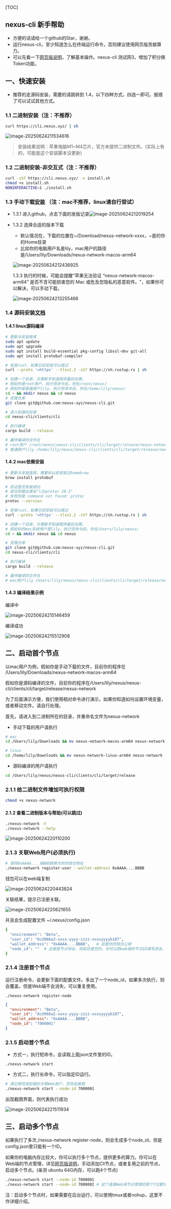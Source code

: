 [TOC]

## nexus-cli 新手帮助

- 方便的话请给一个github的Star，谢谢。
- 运行nexus-cli，至少知道怎么在终端运行命令，否则建议使用网页版贡献算力。
- 可以先看一下[网页版说明](./nexus-web.md)，了解基本操作。nexus-cli 测试网3，增加了积分换Token功能。

## 一、快速安装
- 推荐的走源码安装，需要的请跳转到 1.4，以下四种方式，四选一即可。报错了可以试试其他方式。

### 1.1 二进制安装（注：不推荐）

```bash
curl https://cli.nexus.xyz/ | sh
```

![image-20250624211534616](./image/image-20250624211534616.png)

>安装结果说明：苹果电脑M1~M4芯片，官方未提供二进制文件。(实际上有的，可能是这个安装脚本没更新)

### 1.2 二进制安装-非交互式（注：不推荐）

```bash
curl -sSf https://cli.nexus.xyz/ -o install.sh
chmod +x install.sh
NONINTERACTIVE=1 ./install.sh
```

### 1.3 手动下载[安装](https://github.com/nexus-xyz/nexus-cli) （注：mac不推荐，linux请自行尝试）

- 1.3.1 进入github，点击下面的发版记录![image-20250624212019254](./image/image-20250624212019254.png)

- 1.3.2 选择合适的版本下载

  - 默认情况在，下载的位置在~/Download/nexus-network-xxxx，~是的你的Home目录
  - 比如你的电脑用户名是lily，mac用户的路径是/Users/lily/Downloads/nexus-network-macos-arm64

  ![image-20250624212436925](./image/image-20250624212436925.png)
  
  1.3.3 执行的时候，可能会提醒"苹果无法验证 “nexus-network-macos-arm64” 是否不含可能损害您的 Mac 或危及您隐私的恶意软件。"，如果你可以解决，可以手动下载。
  
  ![image-20250624213255466](./image/image-20250624213255466.png)

### 1.4 源码安装[文档](https://docs.nexus.xyz/layer-1/testnet/cli-node)

#### 1.4.1 linux源码编译

```bash
# 更新与安装类库
sudo apt update
sudo apt upgrade
sudo apt install build-essential pkg-config libssl-dev git-all
sudo apt install protobuf-compiler

# 安装rust，如果已经安装可以跳过
curl --proto '=https' --tlsv1.2 -sSf https://sh.rustup.rs | sh

# 创建一个目录，方便新手知道程序最后在哪。
# 假如你是root用户，执行完命令后，你在/root/nexus/
# 假如你是普通用户lily，执行完命令后，你在/home/lily/nexus/
cd ~ && mkdir nexus && cd nexus
# 克隆仓库
git clone git@github.com:nexus-xyz/nexus-cli.git

# 进入到源码目录
cd nexus-cli/clients/cli

# 执行编译
cargo build --release

# 最终编译的文件在 
# root用户 /root/nexus/nexus-cli/clients/cli/target/release/nexus-network
# 普通用户lily /home/lily/nexus/nexus-cli/clients/cli/target/release/nexus-network
```

#### 1.4.2 mac依赖安装

```bash
# 更新与安装类库，需要你以前安装过homebrew
brew install protobuf

# 验证是否安装成功
# 成功则输出类似"libprotoc 29.3"
# 失败则是 command not found: protoc
protoc --version

# 安装rust，如果已经安装可以跳过
curl --proto '=https' --tlsv1.2 -sSf https://sh.rustup.rs | sh

# 创建一个目录，方便新手知道程序最后在哪。
# 假如你的mac系统用户是lily，执行完命令后，你在/Users/lily/nexus/
cd ~ && mkdir nexus && cd nexus

# 克隆仓库
git clone git@github.com:nexus-xyz/nexus-cli.git
cd nexus-cli/clients/cli

# 执行编译
cargo build --release

# 最终编译的文件在 
# mac用户lily /Users/lily/nexus/nexus-cli/clients/cli/target/release/nexus-network
```

#### 1.4.3 编译结果示例

编译中

![image-20250624215146459](./image/image-20250624215146459.png)

编译成功

![image-20250624215512908](./image/image-20250624215512908.png)

## 二、启动首个节点

以mac用户为例，假如你是手动下载的文件，目前你的程序在 /Users/lily/Downloads/nexus-network-macos-arm64

假如你是源码编译的文件，目前你的程序在/Users/lily/nexus/nexus-cli/clients/cli/target/release/nexus-network

为了后面演示方便，我们使用相对命令进行演示，如果你知道如何设置环境变量，或者移动文件。请自行处理。

首先，请进入到二进制所在的目录，并重命名文件为nexus-network

- 手动下载的用户请执行

```bash
# mac
cd /Users/lily/Downloads && mv nexus-network-macos-arm64 nexus-network

# linux
cd /home/lily/Downloads && mv nexus-network-linux-arm64 nexus-network
```

- 源码编译的用户请执行

```bash
cd /Users/lily/nexus/nexus-cli/clients/cli/target/release
```

### 2.1.1 给二进制文件增加可执行权限

```bash
chmod +x nexus-network
```

#### 2.1.2 查看二进制版本与帮助(可以跳过)

```bash
./nexus-network -V
./nexus-network --help
```

![image-20250624220110200](./image/image-20250624220110200.png)

### 2.1.3 关联Web用户(必须执行)

```bash
# 请将0xAAAA....BBBB替换为你的钱包地址
./nexus-network register-user --wallet-address 0xAAAA....BBBB
```

钱包可以在web端复制

![image-20250624220443824](./image/image-20250624220443824.png)

关联结果，提示已注册关联。

![image-20250624220621655](./image/image-20250624220621655.png)

并且会生成配置文件 ~/.nexus/config.json

```bash
{
  "environment": "Beta",
  "user_id": "8cd966a2-xxxx-yyyy-zzzz-xxxxyyyyb187",
  "wallet_address": "0xAAAA....BBBB",   # 这是你的钱包公钥
  "node_id": ""  # 这里是节点地址，目前还是空的，你可以把web端的节点ID填写进去，也可以运行后面的命令，注册节点
}
```

### 2.1.4 注册首个节点

运行注册命令，会更新下面的配置文件。多出了一个node_id，如果多次执行，则会覆盖，但是Web端不会消失，可以重复使用。

```
./nexus-network register-node
```

```json
{
  "environment": "Beta",
  "user_id": "8cd966a2-xxxx-yyyy-zzzz-xxxxyyyyb187",
  "wallet_address": "0xAAAA....BBBB",   
  "node_id": "7000001"
}
```

### 2.1.5 启动首个节点

- 方式一，执行短命令，会读取上面json文件里的ID。

```
./nexus-network start
```

- 方式二，执行长命令，可以指定ID运行。

```bash
# 请记得完成前面的关联Web用户，否则会报错
./nexus-network start --node-id 7000001
```

出现截图界面，则代表执行成功

![image-20250624221511934](./image/image-20250624221511934.png)

## 三、启动多个节点

如果执行了多次./nexus-network register-node，则会生成多个node_id，但是config.json里只能有一个ID。

如果你的电脑内存比较大，你可以执行多个节点，提供更多的算力。你可以在Web端的节点管理，详见[网页版说明](./nexus-web.md)，手动添加Cli节点，或者复用之前的节点，启动多个节点。(亲测 ubuntu 64G内存，可以跑4个节点)

```bash
./nexus-network start --node-id 7000001
./nexus-network start --node-id 7000002 # 这个值是Web端节点管理的那个7位数字
```

注：启动多个节点时，如果需要在后台运行，可以使用tmux或者nohup，这里不作详细介绍。
